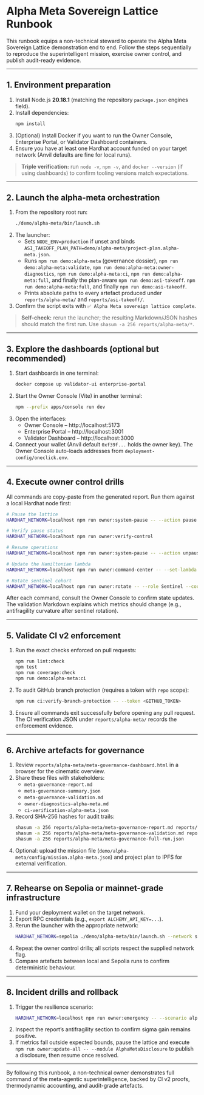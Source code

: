 # Alpha Meta Sovereign Lattice Runbook

This runbook equips a non-technical steward to operate the Alpha Meta Sovereign Lattice demonstration end to end. Follow the
steps sequentially to reproduce the superintelligent mission, exercise owner control, and publish audit-ready evidence.

---

## 1. Environment preparation

1. Install Node.js **20.18.1** (matching the repository `package.json` engines field).
2. Install dependencies:
   ```bash
   npm install
   ```
3. (Optional) Install Docker if you want to run the Owner Console, Enterprise Portal, or Validator Dashboard containers.
4. Ensure you have at least one Hardhat account funded on your target network (Anvil defaults are fine for local runs).

> **Triple verification:** run `node -v`, `npm -v`, and `docker --version` (if using dashboards) to confirm tooling versions match
> expectations.

---

## 2. Launch the alpha-meta orchestration

1. From the repository root run:
   ```bash
   ./demo/alpha-meta/bin/launch.sh
   ```
2. The launcher:
   - Sets `NODE_ENV=production` if unset and binds `ASI_TAKEOFF_PLAN_PATH=demo/alpha-meta/project-plan.alpha-meta.json`.
   - Runs `npm run demo:alpha-meta` (governance dossier), `npm run demo:alpha-meta:validate`,
     `npm run demo:alpha-meta:owner-diagnostics`, `npm run demo:alpha-meta:ci`,
    `npm run demo:alpha-meta:full`, and finally the plan-aware `npm run demo:asi-takeoff`.
     `npm run demo:alpha-meta:full`, and finally `npm run demo:asi-takeoff`.
   - Prints absolute paths to every artefact produced under `reports/alpha-meta/` and `reports/asi-takeoff/`.
3. Confirm the script exits with `✅ Alpha Meta sovereign lattice complete`.

> **Self-check:** rerun the launcher; the resulting Markdown/JSON hashes should match the first run. Use `shasum -a 256 reports/alpha-meta/*`.

---

## 3. Explore the dashboards (optional but recommended)

1. Start dashboards in one terminal:
   ```bash
   docker compose up validator-ui enterprise-portal
   ```
2. Start the Owner Console (Vite) in another terminal:
   ```bash
   npm --prefix apps/console run dev
   ```
3. Open the interfaces:
   - Owner Console – http://localhost:5173
   - Enterprise Portal – http://localhost:3001
   - Validator Dashboard – http://localhost:3000
4. Connect your wallet (Anvil default `0xf39f...` holds the owner key). The Owner Console auto-loads addresses from `deployment-config/oneclick.env`.

---

## 4. Execute owner control drills

All commands are copy-paste from the generated report. Run them against a local Hardhat node first:

```bash
# Pause the lattice
HARDHAT_NETWORK=localhost npm run owner:system-pause -- --action pause

# Verify pause status
HARDHAT_NETWORK=localhost npm run owner:verify-control

# Resume operations
HARDHAT_NETWORK=localhost npm run owner:system-pause -- --action unpause

# Update the Hamiltonian lambda
HARDHAT_NETWORK=localhost npm run owner:command-center -- --set-lambda 1.031 --set-inertia 1.29

# Rotate sentinel cohort
HARDHAT_NETWORK=localhost npm run owner:rotate -- --role Sentinel --count 16
```

After each command, consult the Owner Console to confirm state updates. The validation Markdown explains which metrics should
change (e.g., antifragility curvature after sentinel rotation).

---

## 5. Validate CI v2 enforcement

1. Run the exact checks enforced on pull requests:
   ```bash
   npm run lint:check
   npm test
   npm run coverage:check
   npm run demo:alpha-meta:ci
   ```
2. To audit GitHub branch protection (requires a token with `repo` scope):
   ```bash
   npm run ci:verify-branch-protection -- --token <GITHUB_TOKEN>
   ```
3. Ensure all commands exit successfully before opening any pull request. The CI verification JSON under `reports/alpha-meta/`
   records the enforcement evidence.

---

## 6. Archive artefacts for governance

1. Review `reports/alpha-meta/meta-governance-dashboard.html` in a browser for the cinematic overview.
2. Share these files with stakeholders:
   - `meta-governance-report.md`
   - `meta-governance-summary.json`
   - `meta-governance-validation.md`
   - `owner-diagnostics-alpha-meta.md`
   - `ci-verification-alpha-meta.json`
3. Record SHA-256 hashes for audit trails:
   ```bash
   shasum -a 256 reports/alpha-meta/meta-governance-report.md reports/alpha-meta/meta-governance-summary.json
   shasum -a 256 reports/alpha-meta/meta-governance-validation.md reports/alpha-meta/owner-diagnostics-alpha-meta.md
   shasum -a 256 reports/alpha-meta/meta-governance-full-run.json
   ```
4. Optional: upload the mission file (`demo/alpha-meta/config/mission.alpha-meta.json`) and project plan to IPFS for external
   verification.

---

## 7. Rehearse on Sepolia or mainnet-grade infrastructure

1. Fund your deployment wallet on the target network.
2. Export RPC credentials (e.g., `export ALCHEMY_API_KEY=...`).
3. Rerun the launcher with the appropriate network:
   ```bash
   HARDHAT_NETWORK=sepolia ./demo/alpha-meta/bin/launch.sh --network sepolia --compose
   ```
4. Repeat the owner control drills; all scripts respect the supplied network flag.
5. Compare artefacts between local and Sepolia runs to confirm deterministic behaviour.

---

## 8. Incident drills and rollback

1. Trigger the resilience scenario:
   ```bash
   HARDHAT_NETWORK=localhost npm run owner:emergency -- --scenario alpha-meta-drill
   ```
2. Inspect the report’s antifragility section to confirm sigma gain remains positive.
3. If metrics fall outside expected bounds, pause the lattice and execute `npm run owner:update-all -- --module AlphaMetaDisclosure`
   to publish a disclosure, then resume once resolved.

---

By following this runbook, a non-technical owner demonstrates full command of the meta-agentic superintelligence, backed by CI v2
proofs, thermodynamic accounting, and audit-grade artefacts.
